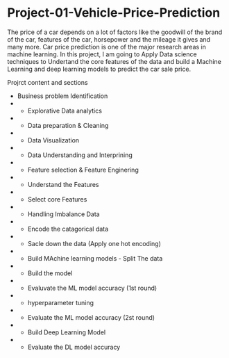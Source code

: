 # Project-01-Vehicle-Price-Prediction
The price of a car depends on a lot of factors like the goodwill of the brand of the car, features of the car, horsepower and the mileage it gives and many more. Car price prediction is one of the major research areas in machine learning.   In this project, I am going to Apply Data science techniques to Undertand the core features of the data and  build a Machine Learning and deep learning models to predict the car sale price.   

Projrct content and sections         
- Business problem Identification     
- - Explorative Data analytics         
- - Data preparation &amp; Cleaning         
- - Data Visualization         
- - Data Understanding and Interprining      
- - Feature selection &amp; Feature Enginering         
- - Understand the Features         
- - Select core Features         
- - Handling Imbalance Data         
- - Encode the catagorical data         
- - Sacle down the data (Apply one hot encoding)     
- - Build MAchine learning models         - Split The data         
- - Build the model     
- - Evaluvate the ML model accuracy (1st round)     
- - hyperparameter tuning      
- - Evaluate the ML model accuracy (2st round)     
- - Build Deep Learning Model     
- - Evaluate the DL model accuracy
